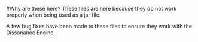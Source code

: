 #Why are these here?
These files are here because they do not work properly when being used as a jar file.

A few bug fixes have been made to these files to ensure they work with the Dissonance Engine.
